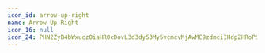 ```yaml
---
icon_id: arrow-up-right
name: Arrow Up Right
icon_16: null
icon_24: PHN2ZyB4bWxucz0iaHR0cDovL3d3dy53My5vcmcvMjAwMC9zdmciIHdpZHRoPSIyNCIgaGVpZ2h0PSIyNCIgdmlld0JveD0iMCAwIDI0IDI0Ij48cGF0aCBmaWxsLXJ1bGU9ImV2ZW5vZGQiIGQ9Ik0xOC4yNSAxNS41YS43NS43NSAwIDAwLjc1LS43NXYtOWEuNzUuNzUgMCAwMC0uNzUtLjc1aC05YS43NS43NSAwIDAwMCAxLjVoNy4xOUw2LjIyIDE2LjcyYS43NS43NSAwIDEwMS4wNiAxLjA2TDE3LjUgNy41NnY3LjE5YzAgLjQxNC4zMzYuNzUuNzUuNzV6Ii8+PC9zdmc+
---
```

